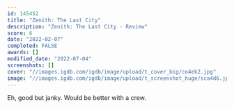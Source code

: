 ```yaml
---
id: 145452
title: "Zenith: The Last City"
description: "Zenith: The Last City - Review"
score: 6
date: "2022-02-07"
completed: FALSE
awards: []
modified_date: "2022-07-04"
screenshots: []
cover: "//images.igdb.com/igdb/image/upload/t_cover_big/co4ek2.jpg"
image: "//images.igdb.com/igdb/image/upload/t_screenshot_huge/sca4d6.jpg"
---
```

Eh, good but janky. Would be better with a crew.